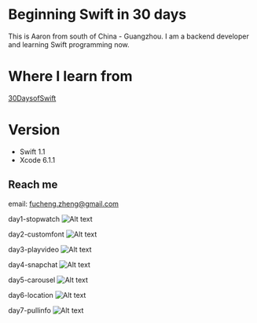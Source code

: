 # Beginning Swift in 30 days
This is Aaron from south of China - Guangzhou. I am a backend developer and  learning Swift programming now.

# Where I learn from
[30DaysofSwift](https://github.com/allenwong/30DaysofSwift)

# Version
- Swift 1.1 
- Xcode 6.1.1

## Reach me
email: fucheng.zheng@gmail.com

day1-stopwatch
![Alt text](https://raw.githubusercontent.com/Aaron-zheng/swift30days/master/screen/day1.gif)

day2-customfont
![Alt text](https://raw.githubusercontent.com/Aaron-zheng/swift30days/master/screen/day2.gif)

day3-playvideo
![Alt text](https://raw.githubusercontent.com/Aaron-zheng/swift30days/master/screen/day3.gif)

day4-snapchat
![Alt text](https://raw.githubusercontent.com/Aaron-zheng/swift30days/master/screen/day4.gif)

day5-carousel
![Alt text](https://raw.githubusercontent.com/Aaron-zheng/swift30days/master/screen/day5.gif)

day6-location
![Alt text](https://raw.githubusercontent.com/Aaron-zheng/swift30days/master/screen/day6.gif)

day7-pullinfo
![Alt text](https://raw.githubusercontent.com/Aaron-zheng/swift30days/master/screen/day7.gif)